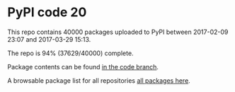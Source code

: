 # PyPI code 20

This repo contains 40000 packages uploaded to PyPI between 
2017-02-09 23:07 and 2017-03-29 15:13.

The repo is 94% (37629/40000) complete.

Package contents can be found [in the code branch](https://github.com/pypi-data/pypi-mirror-20/tree/code/packages).

A browsable package list for all repositories [all packages here](https://pypi-data.github.io/website/repositories/pypi-mirror-20).


